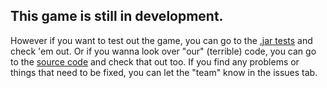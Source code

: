 ## This game is still in development.
However if you want to test out the game, you can go to the [.jar tests](/prod/tests) and check 'em out. Or if you wanna look over "our" (terrible) code, you can go to the [source code](com/nymostudios) and check that out too. If you find any problems or things that need to be fixed, you can let the "team" know in the issues tab.